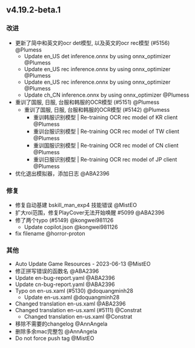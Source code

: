 ## v4.19.2-beta.1

### 改进

- 更新了简中和英文的ocr det模型, 以及英文的ocr rec模型 (#5156) @Plumess
   - Update en_US det inference.onnx by using onnx_optimizer @Plumess
   - Update en_US rec inference.onnx by using onnx_optimizer @Plumess
   - Update en_US rec inference.onnx by using onnx_optimizer @Plumess
   - Update ch_CN inference.onnx by using onnx_optimizer @Plumess
- 重训了国服, 日服, 台服和韩服的OCR模型 (#5151) @Plumess
   - 重训了国服, 日服, 台服和韩服的OCR模型 (#5142) @Plumess
      - 重训韩服识别模型 | Re-training OCR rec model of KR client @Plumess
      - 重训台服识别模型 | Re-training OCR rec model of TW client @Plumess
      - 重训国服识别模型 | Re-training OCR rec model of CN client @Plumess
      - 重训日服识别模型 | Re-training OCR rec model of JP client @Plumess
- 优化退出模拟器，添加日志 @ABA2396

### 修复

- 修复自动基建 bskill_man_exp4 技能错误 @MistEO
- 扩大roi范围，修复PlayCover无法开始唤醒 #5099 @ABA2396
- 修了两个typo (#5149) @kongwei981126
   - Update copilot.json @kongwei981126
- fix filename @horror-proton

### 其他

- Auto Update Game Resources - 2023-06-13 @MistEO
- 修正拼写错误的函数名 @ABA2396
- Update en-bug-report.yaml @ABA2396
- Update cn-bug-report.yaml @ABA2396
- Typo on en-us.xaml (#5130) @doquangminh28
   - Update en-us.xaml @doquangminh28
- Changed translation en-us.xaml @ABA2396
- Changed translation en-us.xaml (#5111) @Constrat
   - Changed translation en-us.xaml @Constrat
- 移除不需要的changelog @AnnAngela
- 删除多余mac完整包 @AnnAngela
- Do not force push tag @MistEO
